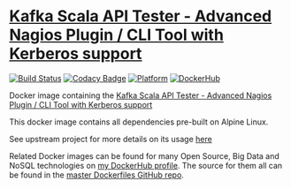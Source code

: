 # [Kafka Scala API Tester - Advanced Nagios Plugin / CLI Tool with Kerberos support](https://github.com/HariSekhon/Nagios-Plugin-Kafka)

[![Build Status](https://travis-ci.org/HariSekhon/nagios-plugin-kafka.svg?branch=master)](https://travis-ci.org/HariSekhon/nagios-plugin-kafka)
[![Codacy Badge](https://app.codacy.com/project/badge/Grade/2f6cc8cba0ef4007a3f736bf45ae60f8)](https://www.codacy.com/gh/HariSekhon/Nagios-Plugin-Kafka/dashboard?utm_source=github.com&amp;utm_medium=referral&amp;utm_content=HariSekhon/Nagios-Plugin-Kafka&amp;utm_campaign=Badge_Grade)
[![Platform](https://img.shields.io/badge/platform-Linux%20%7C%20OS%20X-blue.svg)](https://github.com/HariSekhon/Nagios-Plugin-Kafka)
[![DockerHub](https://img.shields.io/badge/docker-available-blue.svg)](https://hub.docker.com/r/harisekhon/nagios-plugin-kafka/)

Docker image containing the [Kafka Scala API Tester - Advanced Nagios Plugin / CLI Tool with Kerberos support](https://github.com/HariSekhon/Nagios-Plugin-Kafka)

This docker image contains all dependencies pre-built on Alpine Linux.

See upstream project for more details on its usage [here](https://github.com/HariSekhon/Nagios-Plugin-Kafka)

Related Docker images can be found for many Open Source, Big Data and NoSQL technologies on [my DockerHub profile](https://hub.docker.com/r/harisekhon). The source for them all can be found in the [master Dockerfiles GitHub repo](https://github.com/HariSekhon/Dockerfiles/).
